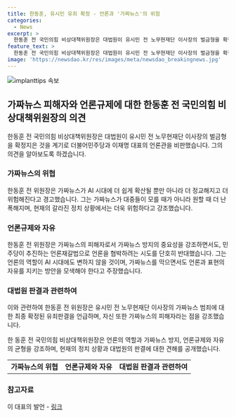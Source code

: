 ```yaml
---
title: 한동훈, 유시민 유죄 확정 - 언론과 '가짜뉴스'의 위험
categories:
  - News
excerpt: >
  한동훈 전 국민의힘 비상대책위원장은 대법원이 유시민 전 노무현재단 이사장의 벌금형을 확정지은 것을 계기로 더불어민주당과 이재명 대표의 언론관을 비판했습니다. 그는 AI 시대에서 가짜뉴스로 인한 선동이 더 쉽고 정교하게, 빠르게 확산된다며 가짜뉴스 피해자임에도 민주당의 언론재갈법에 반대하고, 언론과 표현의 자유를 지키면서 가짜뉴스 방지 정책을 주장했습니다.
feature_text: >
  한동훈 전 국민의힘 비상대책위원장은 대법원이 유시민 전 노무현재단 이사장의 벌금형을 확정지은 것을 계기로 더불어민주당과 이재명 대표의 언론관을 비판했습니다. 그는 AI 시대에서 가짜뉴스로 인한 선동이 더 쉽고 정교하게, 빠르게 확산된다며 가짜뉴스 피해자임에도 민주당의 언론재갈법에 반대하고, 언론과 표현의 자유를 지키면서 가짜뉴스 방지 정책을 주장했습니다.
image: 'https://newsdao.kr/res/images/meta/newsdao_breakingnews.jpg'
---
```


<p><img src="https://newsdao.kr/res/images/meta/newsdao_breakingnews.jpg" alt="implanttips 속보" /></p>

<h2 data-ke-size="size26">가짜뉴스 피해자와 언론규제에 대한 한동훈 전 국민의힘 비상대책위원장의 의견</h2>

<p data-ke-size="size16">한동훈 전 국민의힘 비상대책위원장은 대법원이 유시민 전 노무현재단 이사장의 벌금형을 확정지은 것을 계기로 더불어민주당과 이재명 대표의 언론관을 비판했습니다. 그의 의견을 알아보도록 하겠습니다.</p>

<h3><b>가짜뉴스의 위협</b></h3>

<p data-ke-size="size16">한동훈 전 위원장은 가짜뉴스가 AI 시대에 더 쉽게 확산될 뿐만 아니라 더 정교해지고 더 위험해진다고 경고했습니다. 그는 가짜뉴스가 대중들이 모를 때가 아니라 원할 때 더 난폭해지며, 현재의 갈라진 정치 상황에서는 더욱 위험하다고 강조했습니다.</p>

<h3><b>언론규제와 자유</b></h3>

<p data-ke-size="size16">한동훈 전 위원장은 가짜뉴스의 피해자로서 가짜뉴스 방지의 중요성을 강조하면서도, 민주당이 추진하는 언론재갈법으로 언론을 협박하려는 시도를 단호히 반대했습니다. 그는 언론의 역할이 AI 시대에도 변하지 않을 것이며, 가짜뉴스를 막으면서도 언론과 표현의 자유를 지키는 방안을 모색해야 한다고 주장했습니다.</p>

<h3><b>대법원 판결과 관련하여</b></h3>

<p data-ke-size="size16">이와 관련하여 한동훈 전 위원장은 유시민 전 노무현재단 이사장의 가짜뉴스 범죄에 대한 최종 확정된 유죄판결을 언급하며, 자신 또한 가짜뉴스의 피해자라는 점을 강조했습니다.</p>

<p data-ke-size="size16">한 동훈 전 국민의힘 비상대책위원장은 언론의 역할과 가짜뉴스 방지, 언론규제와 자유의 균형을 강조하며, 현재의 정치 상황과 대법원의 판결에 대한 견해를 공개했습니다.</p>

<table>
    <tbody>
        <tr>
            <td style="text-align: center; height: 17px;"><b>가짜뉴스의 위협</b></td>
            <td style="text-align: center; height: 17px;"><b>언론규제와 자유</b></td>
            <td style="text-align: center; height: 17px;"><b>대법원 판결과 관련하여</b></td>
        </tr>
    </tbody>
</table>

<h3><b>참고자료</b></h3>

<p data-ke-size="size16">이 대표의 발언 - <a href="https://www.example.com">링크</a></p>


